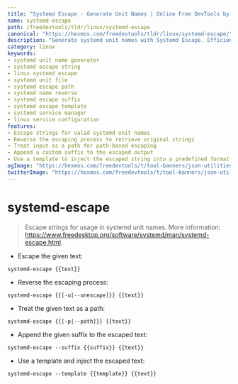 ```yaml
---
title: "Systemd Escape - Generate Unit Names | Online Free DevTools by Hexmos"
name: systemd-escape
path: /freedevtools/tldr/linux/systemd-escape
canonical: "https://hexmos.com/freedevtools/tldr/linux/systemd-escape/"
description: "Generate systemd unit names with Systemd Escape. Efficiently escape strings for systemd and reverse the process for easy manipulation. Free online tool, no registration required."
category: linux
keywords:
- systemd unit name generator
- systemd escape string
- linux systemd escape
- systemd unit file
- systemd escape path
- systemd name reverse
- systemd escape suffix
- systemd escape template
- systemd service manager
- linux service configuration
features:
- Escape strings for valid systemd unit names
- Reverse the escaping process to retrieve original strings
- Treat input as a path for path-based escaping
- Append a custom suffix to the escaped output
- Use a template to inject the escaped string into a predefined format
ogImage: "https://hexmos.com/freedevtools/t/tool-banners/json-utilities-banner.png"
twitterImage: "https://hexmos.com/freedevtools/t/tool-banners/json-utilities-banner.png"
---
```


# systemd-escape

> Escape strings for usage in systemd unit names.
> More information: <https://www.freedesktop.org/software/systemd/man/systemd-escape.html>.

- Escape the given text:

`systemd-escape {{text}}`

- Reverse the escaping process:

`systemd-escape {{[-u|--unescape]}} {{text}}`

- Treat the given text as a path:

`systemd-escape {{[-p|--path]}} {{text}}`

- Append the given suffix to the escaped text:

`systemd-escape --suffix {{suffix}} {{text}}`

- Use a template and inject the escaped text:

`systemd-escape --template {{template}} {{text}}`
